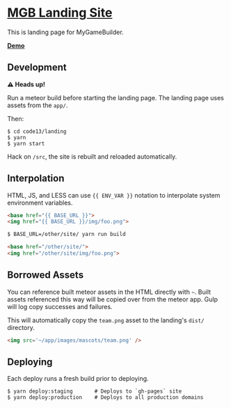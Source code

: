 # [MGB Landing Site][1]

This is landing page for MyGameBuilder.

**[Demo][1]**

## Development

**:warning: Heads up!**

Run a meteor build before starting the landing page. The landing page uses assets from the `app/`.

Then:

```
$ cd code13/landing
$ yarn
$ yarn start
```

Hack on `/src`, the site is rebuilt and reloaded automatically.

## Interpolation

HTML, JS, and LESS can use `{{ ENV_VAR }}` notation to interpolate system environment variables.

```html
<base href="{{ BASE_URL }}">
<img href="{{ BASE_URL }}/img/foo.png">
```
```bash
$ BASE_URL=/other/site/ yarn run build
```
```html
<base href="/other/site/">
<img href="/other/site/img/foo.png">
```

## Borrowed Assets

You can reference built meteor assets in the HTML directly with `~`.  Built assets referenced this way will be copied over from the meteor app.  Gulp will log copy successes and failures.

This will automatically copy the `team.png` asset to the landing's `dist/` directory.
```html
<img src='~/app/images/mascots/team.png' />
```

## Deploying

Each deploy runs a fresh build prior to deploying.

```
$ yarn deploy:staging       # Deploys to `gh-pages` site
$ yarn deploy:production    # Deploys to all production domains
```

[1]: https://devlapse.github.io/mgb/
